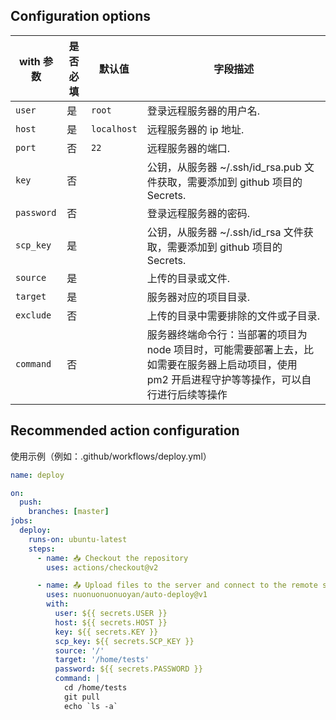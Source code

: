 ## Configuration options

| with 参数  | 是否必填 | 默认值      | 字段描述                                                                                                                                          |
| ---------- | -------- | ----------- | ------------------------------------------------------------------------------------------------------------------------------------------------- |
| `user`     | 是       | `root`      | 登录远程服务器的用户名.                                                                                                                           |
| `host`     | 是       | `localhost` | 远程服务器的 ip 地址.                                                                                                                             |
| `port`     | 否       | `22`        | 远程服务器的端口.                                                                                                                                 |
| `key`      | 否       |             | 公钥，从服务器 ~/.ssh/id_rsa.pub 文件获取，需要添加到 github 项目的 Secrets.                                                                      |
| `password` | 否       |             | 登录远程服务器的密码.                                                                                                                             |
| `scp_key`  | 是       |             | 公钥，从服务器 ~/.ssh/id_rsa 文件获取，需要添加到 github 项目的 Secrets.                                                                          |
| `source`   | 是       |             | 上传的目录或文件.                                                                                                                                 |
| `target`   | 是       |             | 服务器对应的项目目录.                                                                                                                             |
| `exclude`  | 否       |             | 上传的目录中需要排除的文件或子目录.                                                                                                               |
| `command`  | 否       |             | 服务器终端命令行：当部署的项目为 node 项目时，可能需要部署上去，比如需要在服务器上启动项目，使用 pm2 开启进程守护等等操作，可以自行进行后续等操作 |

## Recommended action configuration

使用示例（例如：.github/workflows/deploy.yml）

```yaml
name: deploy

on:
  push:
    branches: [master]
jobs:
  deploy:
    runs-on: ubuntu-latest
    steps:
      - name: 📥 Checkout the repository
        uses: actions/checkout@v2

      - name: 📤 Upload files to the server and connect to the remote server
        uses: nuonuonuonuoyan/auto-deploy@v1
        with:
          user: ${{ secrets.USER }}
          host: ${{ secrets.HOST }}
          key: ${{ secrets.KEY }}
          scp_key: ${{ secrets.SCP_KEY }}
          source: '/'
          target: '/home/tests'
          password: ${{ secrets.PASSWORD }}
          command: |
            cd /home/tests
            git pull
            echo `ls -a`
```
